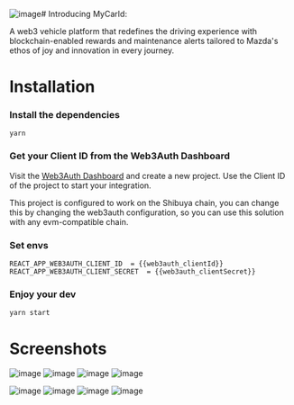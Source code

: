 ![image](https://github.com/SpaceUY/mazda-hackathon-frontend/assets/122282980/baff9c65-1f28-414b-bcaa-85e8b2d8f7fc)# Introducing MyCarId:

A web3 vehicle platform that redefines the driving experience with blockchain-enabled rewards and maintenance alerts tailored to Mazda's ethos of joy and innovation in every journey.

# Installation

### Install the dependencies

    yarn

### Get your Client ID from the Web3Auth Dashboard

Visit the [Web3Auth Dashboard](https://dashboard.web3auth.io/) and create a new project. Use the Client ID of the project to start your integration.  
  
This project is configured to work on the Shibuya chain, you can change this by changing the web3auth configuration, so you can use this solution with any evm-compatible chain.

### Set envs

    REACT_APP_WEB3AUTH_CLIENT_ID  = {{web3auth_clientId}}
    REACT_APP_WEB3AUTH_CLIENT_SECRET  = {{web3auth_clientSecret}}

### Enjoy your dev

    yarn start

# Screenshots
![image](https://github.com/SpaceUY/mazda-hackathon-frontend/assets/122282980/5d55abda-8121-4b3e-afdb-1fb4a2c108e9)
![image](https://github.com/SpaceUY/mazda-hackathon-frontend/assets/122282980/79b36054-1a32-4011-8095-8161ee4ba8e1)
![image](https://github.com/SpaceUY/mazda-hackathon-frontend/assets/122282980/dd90706c-07bc-49ad-9763-4390ab95e14f)
![image](https://github.com/SpaceUY/mazda-hackathon-frontend/assets/122282980/0b0a9c8d-f6ad-497a-a93c-3a5d02303b2e)
  
![image](https://github.com/SpaceUY/mazda-hackathon-frontend/assets/122282980/92731219-1413-47d1-8268-480b54a7ffb7)
![image](https://github.com/SpaceUY/mazda-hackathon-frontend/assets/122282980/94783780-e867-4489-bc13-70c98ca089c2)
![image](https://github.com/SpaceUY/mazda-hackathon-frontend/assets/122282980/6d422c23-f592-44cb-8a30-f51d110c6558)
![image](https://github.com/SpaceUY/mazda-hackathon-frontend/assets/122282980/b4dd41fd-d56e-46ce-8ff6-502026615690)




